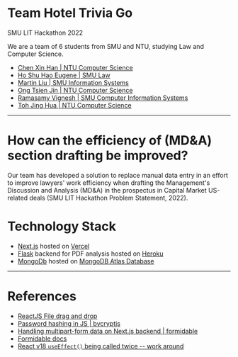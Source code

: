 # Team Hotel Trivia Go
SMU LIT Hackathon 2022

We are a team of 6 students from SMU and NTU, studying Law and Computer Science.
- [Chen Xin Han | NTU Computer Science](https://github.com/imevahans)
- [Ho Shu Hao Eugene | SMU Law](https://www.linkedin.com/in/eugenehoshuhao)
- [Martin Liu | SMU Information Systems](https://github.com/L1uM4rt1n)
- [Ong Tsien Jin | NTU Computer Science](https://github.com/TsienJin)
- [Ramasamy Vignesh | SMU Computer Information Systems](https://github.com/v1ghn35h)
- [Toh Jing Hua | NTU Computer Science](https://github.com/ztjhz)

***

# How can the efficiency of (MD&A) section drafting be improved?

Our team has developed a solution to replace manual data entry in an effort to improve lawyers' work efficiency when drafting the Management's Discussion and Analysis (MD&A) in the prospectus in Capital Market US-related deals (SMU LIT Hackathon Problem Statement, 2022).


# Technology Stack
- [Next.js](https://nextjs.org) hosted on [Vercel](https://vercel.com/)
- [Flask](https://flask.palletsprojects.com/en/2.1.x/) backend for PDF analysis hosted on [Heroku](https://www.heroku.com)
- [MongoDb](https://www.mongodb.com) hosted on [MongoDB Atlas Database](https://www.mongodb.com/atlas/database)


***

# References
- [ReactJS File drag and drop](https://www.codemzy.com/blog/react-drag-drop-file-upload)
- [Password hashing in JS | bycryptjs](https://www.npmjs.com/package/bcryptjs)
- [Handling multipart-form data on Next.js backend | formidable](https://chadalen.com/blog/how-to-use-a-multipart-form-in-nextjs-using-api-routes)
- [Formidable docs](https://www.npmjs.com/package/formidable)
- [React v18 ```useEffect()``` being called twice -- work around](https://javascript.plainenglish.io/react-18-useeffect-double-call-for-apis-emergency-fix-724b7ee6a646)
